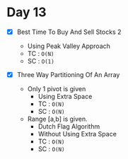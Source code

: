 # Day 13
- [x] Best Time To Buy And Sell Stocks 2
    - Using Peak Valley Approach
    - TC : ```O(N)```
    - SC : ```O(1)```


- [x] Three Way Partitioning Of An Array 
    - Only 1 pivot is given 
      - Using Extra Space
      - TC : ```O(N)```
      - SC : ```O(N)```
    - Range [a,b] is given.
      - Dutch Flag Algorithm
      - Without Using Extra Space
      - TC : ```O(N)```
      - SC : ```O(N)```
